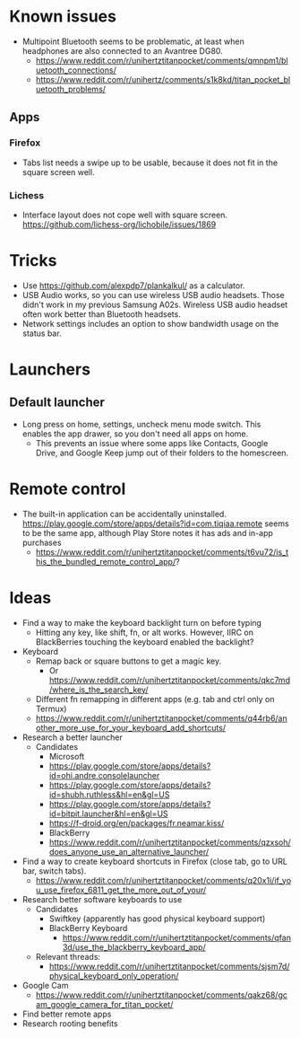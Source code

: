 # Known issues

* Multipoint Bluetooth seems to be problematic, at least when headphones are also connected to an Avantree DG80.
  * https://www.reddit.com/r/unihertztitanpocket/comments/qmnpm1/bluetooth_connections/
  * https://www.reddit.com/r/unihertz/comments/s1k8kd/titan_pocket_bluetooth_problems/

## Apps

### Firefox

* Tabs list needs a swipe up to be usable, because it does not fit in the square screen well.

### Lichess

* Interface layout does not cope well with square screen.
  https://github.com/lichess-org/lichobile/issues/1869

# Tricks

* Use https://github.com/alexpdp7/plankalkul/ as a calculator.
* USB Audio works, so you can use wireless USB audio headsets.
  Those didn't work in my previous Samsung A02s.
  Wireless USB audio headset often work better than Bluetooth headsets.
* Network settings includes an option to show bandwidth usage on the status bar.

# Launchers

## Default launcher

* Long press on home, settings, uncheck menu mode switch.
  This enables the app drawer, so you don't need all apps on home.
  * This prevents an issue where some apps like Contacts, Google Drive, and Google Keep jump out of their folders to the homescreen.

# Remote control

* The built-in application can be accidentally uninstalled.
  https://play.google.com/store/apps/details?id=com.tiqiaa.remote seems to be the same app, although Play Store notes it has ads and in-app purchases
  * https://www.reddit.com/r/unihertztitanpocket/comments/t6vu72/is_this_the_bundled_remote_control_app/?

# Ideas

* Find a way to make the keyboard backlight turn on before typing
  * Hitting any key, like shift, fn, or alt works.
    However, IIRC on BlackBerries touching the keyboard enabled the backlight?
* Keyboard
  * Remap back or square buttons to get a magic key.
    * Or https://www.reddit.com/r/unihertztitanpocket/comments/qkc7md/where_is_the_search_key/
  * Different fn remapping in different apps (e.g. tab and ctrl only on Termux)
  * https://www.reddit.com/r/unihertztitanpocket/comments/q44rb6/another_more_use_for_your_keyboard_add_shortcuts/
* Research a better launcher
  * Candidates
    * Microsoft
    * https://play.google.com/store/apps/details?id=ohi.andre.consolelauncher
    * https://play.google.com/store/apps/details?id=shubh.ruthless&hl=en&gl=US
    * https://play.google.com/store/apps/details?id=bitpit.launcher&hl=en&gl=US
    * https://f-droid.org/en/packages/fr.neamar.kiss/
    * BlackBerry
    * https://www.reddit.com/r/unihertztitanpocket/comments/qzxsoh/does_anyone_use_an_alternative_launcher/
* Find a way to create keyboard shortcuts in Firefox (close tab, go to URL bar, switch tabs).
  * https://www.reddit.com/r/unihertztitanpocket/comments/q20x1i/if_you_use_firefox_6811_get_the_more_out_of_your/
* Research better software keyboards to use
  * Candidates
    * Swiftkey (apparently has good physical keyboard support)
    * BlackBerry Keyboard
      * https://www.reddit.com/r/unihertztitanpocket/comments/qfan3d/use_the_blackberry_keyboard_app/
  * Relevant threads:
    * https://www.reddit.com/r/unihertztitanpocket/comments/sjsm7d/physical_keyboard_only_operation/
* Google Cam
  * https://www.reddit.com/r/unihertztitanpocket/comments/qakz68/gcam_google_camera_for_titan_pocket/
* Find better remote apps
* Research rooting benefits
